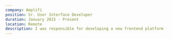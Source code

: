 ```yaml
---
company: Amplifi
position: Sr. User Interface Developer
duration: January 2015 - Present
location: Remote
description: I was responsible for developing a new frontend platform for Oracle Commerce using new technologies such as SCSS, Grunt, and RequireJS. I used test driven development, conducted code reviews, and worked closely with designers and product owners to develop new features.
---
```

